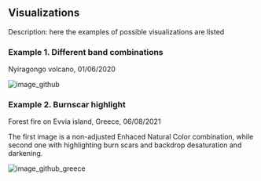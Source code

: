 ## Visualizations ##

Description: here the examples of possible visualizations are listed

### Example 1. Different band combinations ###

Nyiragongo volcano, 01/06/2020

![image_github](https://user-images.githubusercontent.com/70434411/199324436-ff8ce776-8869-48f1-b7d4-a6f88e5e11e0.png)

### Example 2. Burnscar highlight ###

Forest fire on Evvia island, Greece, 06/08/2021

The first image is a non-adjusted Enhaced Natural Color combination, while second one with highlighting burn scars and backdrop desaturation and darkening.

![image_github_greece](https://user-images.githubusercontent.com/70434411/199327322-fdeb31d7-a3da-44da-9ac3-c572d2201fe0.png)
